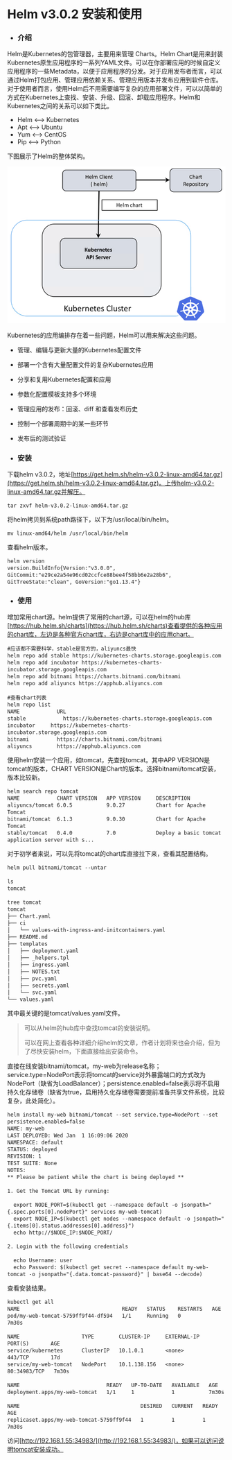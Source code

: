 # Helm v3.0.2 安装和使用

- ### 介绍

Helm是Kubernetes的包管理器，主要用来管理 Charts。Helm Chart是用来封装Kubernetes原生应用程序的一系列YAML文件。可以在你部署应用的时候自定义应用程序的一些Metadata，以便于应用程序的分发。对于应用发布者而言，可以通过Helm打包应用、管理应用依赖关系、管理应用版本并发布应用到软件仓库。对于使用者而言，使用Helm后不用需要编写复杂的应用部署文件，可以以简单的方式在Kubernetes上查找、安装、升级、回滚、卸载应用程序。Helm和Kubernetes之间的关系可以如下类比。

- Helm  <-->  Kubernetes
- Apt  <-->  Ubuntu
- Yum  <-->  CentOS
- Pip  <-->  Python

下图展示了Helm的整体架构。

![](images/helm-arch.png)

Kubernetes的应用编排存在着一些问题，Helm可以用来解决这些问题。

- 管理、编辑与更新大量的Kubernetes配置文件
- 部署一个含有大量配置文件的复杂Kubernetes应用
- 分享和复用Kubernetes配置和应用
- 参数化配置模板支持多个环境
- 管理应用的发布：回滚、diff 和查看发布历史
- 控制一个部署周期中的某一些环节
- 发布后的测试验证

- ### 安装

下载helm v3.0.2，地址[https://get.helm.sh/helm-v3.0.2-linux-amd64.tar.gz](https://get.helm.sh/helm-v3.0.2-linux-amd64.tar.gz)。上传helm-v3.0.2-linux-amd64.tar.gz并解压。

    tar zxvf helm-v3.0.2-linux-amd64.tar.gz

将helm拷贝到系统path路径下，以下为/usr/local/bin/helm。

    mv linux-amd64/helm /usr/local/bin/helm

查看helm版本。

    helm version
    version.BuildInfo{Version:"v3.0.0", GitCommit:"e29ce2a54e96cd02ccfce88bee4f58bb6e2a28b6", GitTreeState:"clean", GoVersion:"go1.13.4"}

- ### 使用

增加常用chart源。helm提供了常用的chart源，可以在helm的hub库[https://hub.helm.sh/charts](https://hub.helm.sh/charts)查看提供的各种应用的chart库，左边是各种官方chart库，右边是chart库中的应用chart。

    #应该都不需要科学，stable是官方的，aliyuncs最快
    helm repo add stable https://kubernetes-charts.storage.googleapis.com
    helm repo add incubator https://kubernetes-charts-incubator.storage.googleapis.com    
    helm repo add bitnami https://charts.bitnami.com/bitnami
    helm repo add aliyuncs https://apphub.aliyuncs.com
    
    #查看chart列表
    helm repo list
    NAME            URL
    stable            https://kubernetes-charts.storage.googleapis.com
    incubator     https://kubernetes-charts-incubator.storage.googleapis.com
    bitnami         https://charts.bitnami.com/bitnami
    aliyuncs        https://apphub.aliyuncs.com

使用helm安装一个应用，如tomcat，先查找tomcat。其中APP VERSION是tomcat的版本，CHART VERSION是Chart的版本。选择bitnami/tomcat安装，版本比较新。

    helm search repo tomcat
    NAME            CHART VERSION   APP VERSION     DESCRIPTION
    aliyuncs/tomcat 6.0.5           9.0.27          Chart for Apache Tomcat
    bitnami/tomcat  6.1.3           9.0.30          Chart for Apache Tomcat
    stable/tomcat   0.4.0           7.0             Deploy a basic tomcat application server with s...

对于初学者来说，可以先将tomcat的chart库直接拉下来，查看其配置结构。

    helm pull bitnami/tomcat --untar

    ls
    tomcat
    
    tree tomcat
    tomcat
    ├── Chart.yaml
    ├── ci
    │   └── values-with-ingress-and-initcontainers.yaml
    ├── README.md
    ├── templates
    │   ├── deployment.yaml
    │   ├── _helpers.tpl
    │   ├── ingress.yaml
    │   ├── NOTES.txt
    │   ├── pvc.yaml
    │   ├── secrets.yaml
    │   └── svc.yaml
    └── values.yaml

其中最关键的是tomcat/values.yaml文件。

> 可以从helm的hub库中查找tomcat的安装说明。
>
> 可以在网上查看各种详细介绍helm的文章，作者计划将来也会介绍，但为了尽快安装helm，下面直接给出安装命令。

直接在线安装bitnami/tomcat，my-web为release名称；service.type=NodePort表示将tomcat的service对外暴露端口的方式改为NodePort（缺省为LoadBalancer）；persistence.enabled=false表示将不启用持久化存储卷（缺省为true，启用持久化存储卷需要提前准备共享文件系统，比较复杂，此处简化）。
    
    helm install my-web bitnami/tomcat --set service.type=NodePort --set persistence.enabled=false
    NAME: my-web
    LAST DEPLOYED: Wed Jan  1 16:09:06 2020
    NAMESPACE: default
    STATUS: deployed
    REVISION: 1
    TEST SUITE: None
    NOTES:
    ** Please be patient while the chart is being deployed **
    
    1. Get the Tomcat URL by running:
    
      export NODE_PORT=$(kubectl get --namespace default -o jsonpath="{.spec.ports[0].nodePort}" services my-web-tomcat)
      export NODE_IP=$(kubectl get nodes --namespace default -o jsonpath="{.items[0].status.addresses[0].address}")
      echo http://$NODE_IP:$NODE_PORT/
    
    2. Login with the following credentials
    
      echo Username: user
      echo Password: $(kubectl get secret --namespace default my-web-tomcat -o jsonpath="{.data.tomcat-password}" | base64 --decode)

查看安装结果。

    kubectl get all
    NAME                                 READY   STATUS    RESTARTS   AGE
    pod/my-web-tomcat-5759ff9f44-df594   1/1     Running   0          7m30s
    
    NAME                    TYPE        CLUSTER-IP     EXTERNAL-IP   PORT(S)       AGE
    service/kubernetes      ClusterIP   10.1.0.1       <none>        443/TCP       17d
    service/my-web-tomcat   NodePort    10.1.138.156   <none>        80:34983/TCP   7m30s
    
    NAME                            READY   UP-TO-DATE   AVAILABLE   AGE
    deployment.apps/my-web-tomcat   1/1     1            1           7m30s
    
    NAME                                       DESIRED   CURRENT   READY   AGE
    replicaset.apps/my-web-tomcat-5759ff9f44   1         1         1       7m30s

访问[http://192.168.1.55:34983/](http://192.168.1.55:34983/)，如果可以访问说明tomcat安装成功。